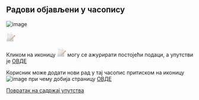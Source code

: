 ## Радови објављени у часопису
 
 ![image](https://user-images.githubusercontent.com/29538544/150641460-393a5a96-6443-4102-a8fb-a16a24d8482e.png)
 
![image](../../images/edit24.png) 

Кликом на иконицу ![image](../../images/edit24.png) могу се ажурирати постојећи подаци, а упутстви је [ОВДЕ](AzuriranjePodatakaOraduUcasopisu.md)
  
Корисник може додати нови рад у тај часопис притиском на иконицу ![image](https://user-images.githubusercontent.com/29538544/148227732-92f57b0b-57bf-4ed5-b47e-db7f254a00a9.png)
  при чему добија страницу [ОВДЕ](podaciOradu.md) 

[Повратак на садржај упутства](../../uputstvo.md#садржај)
